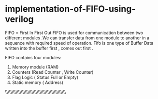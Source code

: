 # implementation-of-FIFO-using-verilog

FIFO = First In First Out
FIFO is used for communication between two different modules .We can transfer data from one module to another in a sequence with required speed of operation.
Fifo is one type of Buffer
Data written into the buffer first , comes out first .

FIFO contains four modules:
1) Memory module (RAM)
2) Counters (Read Counter , Write Counter)
3) Flag Logic ( Status Full or Empty)
4) Static memory ( Address)



\\\\\\\\\\\\\\\\\\\\\\\\\\\\\\\\\\\\\\\\\\\\\\\\\\\\\\\\\\\\\\\\\\\\\\\\\\\\\\\\\\\\\\\\\\\\

